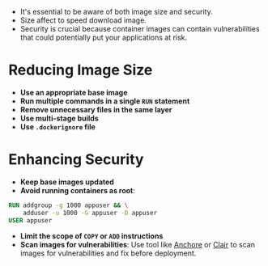 - It's essential to be aware of both image size and security.
- Size affect to speed download image.
- Security is crucial because container images can contain vulnerabilities that could potentially put your applications at risk.

# Reducing Image Size
- **Use an appropriate base image**
- **Run multiple commands in a single `RUN` statement**
- **Remove unnecessary files in the same layer**
- **Use multi-stage builds**
- **Use `.dockerignore` file**
# Enhancing Security
- **Keep base images updated**
- **Avoid running containers as root**:
``` dockerfile
RUN addgroup -g 1000 appuser && \
    adduser -u 1000 -G appuser -D appuser
USER appuser
```
- **Limit the scope of `COPY` or `ADD` instructions**
- **Scan images for vulnerabilities**: Use tool like [Anchore](https://anchore.com/) or [Clair](https://github.com/quay/clair) to scan images for vulnerabilities and fix before deployment.
